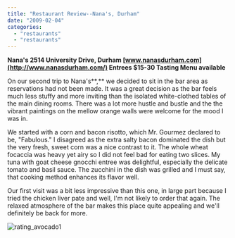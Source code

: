 ```yaml
---
title: "Restaurant Review--Nana's, Durham"
date: "2009-02-04"
categories: 
  - "restaurants"
  - "restaurants"
---
```


**Nana's 2514 University Drive, Durham [www.nanasdurham.com](http://www.nanasdurham.com/) Entrees $15-30 Tasting Menu available**

On our second trip to Nana's**,** we decided to sit in the bar area as reservations had not been made. It was a great decision as the bar feels much less stuffy and more inviting than the isolated white-clothed tables of the main dining rooms. There was a lot more hustle and bustle and the the vibrant paintings on the mellow orange walls were welcome for the mood I was in.

We started with a corn and bacon risotto, which Mr. Gourmez declared to be, "Fabulous." I disagreed as the extra salty bacon dominated the dish but the very fresh, sweet corn was a nice contrast to it. The whole wheat focaccia was heavy yet airy so I did not feel bad for eating two slices. My tuna with goat cheese gnocchi entree was delightful, especially the delicate tomato and basil sauce. The zucchini in the dish was grilled and I must say, that cooking method enhances its flavor well.

Our first visit was a bit less impressive than this one, in large part because I tried the chicken liver pate and well, I'm not likely to order that again. The relaxed atmosphere of the bar makes this place quite appealing and we'll definitely be back for more.

![rating_avocado1](http://s3.amazonaws.com/thegourmez-wpmedia/2009/02/rating_avocado1.gif "rating_avocado1")
